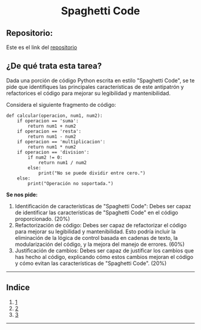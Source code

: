 <h1 align="center">Spaghetti Code</h1>

<h2>Repositorio:</h2>

Este es el link del [repositorio](https://github.com/albabernal03/Antipatrones)


<h2>¿De qué trata esta tarea?</h2>

Dada una porción de código Python escrita en estilo "Spaghetti Code", se te pide que identifiques las principales características de este antipatrón y refactorices el código para mejorar su legibilidad y mantenibilidad.

Considera el siguiente fragmento de código:

```
def calcular(operacion, num1, num2):
    if operacion == 'suma':
        return num1 + num2
    if operacion == 'resta':
        return num1 - num2
    if operacion == 'multiplicacion':
        return num1 * num2
    if operacion == 'division':
        if num2 != 0:
            return num1 / num2
        else:
            print("No se puede dividir entre cero.")
    else:
        print("Operación no soportada.")
```

**Se nos pide:**

1. Identificación de características de "Spaghetti Code": Debes ser capaz de identificar las características de "Spaghetti Code" en el código proporcionado. (20%)
2. Refactorización de código: Debes ser capaz de refactorizar el código para mejorar su legibilidad y mantenibilidad. Esto podría incluir la eliminación de la lógica de control basada en cadenas de texto, la modularización del código, y la mejora del manejo de errores. (60%)
3. Justificación de cambios: Debes ser capaz de justificar los cambios que has hecho al código, explicando cómo estos cambios mejoran el código y cómo evitan las características de "Spaghetti Code". (20%)

***

<h2>Indice</h2>

1. [1](#id1)
2. [2](#id2)
3. [3](#id3)
   

***
